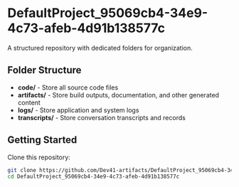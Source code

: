 # DefaultProject_95069cb4-34e9-4c73-afeb-4d91b138577c
A structured repository with dedicated folders for organization.

## Folder Structure

- **code/** - Store all source code files
- **artifacts/** - Store build outputs, documentation, and other generated content
- **logs/** - Store application and system logs
- **transcripts/** - Store conversation transcripts and records

## Getting Started

Clone this repository:
```bash
git clone https://github.com/Dev41-artifacts/DefaultProject_95069cb4-34e9-4c73-afeb-4d91b138577c
cd DefaultProject_95069cb4-34e9-4c73-afeb-4d91b138577c
```
